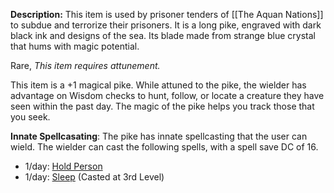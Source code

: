 **Description:** This item is used by prisoner tenders of [[The Aquan Nations]] to subdue and terrorize their prisoners. It is a long pike, engraved with dark black ink and designs of the sea. Its blade made from strange blue crystal that hums with magic potential. 

Rare, *This item requires attunement.*

This item is a +1 magical pike. While attuned to the pike, the wielder has advantage on Wisdom checks to hunt, follow, or locate a creature they have seen within the past day. The magic of the pike helps you track those that you seek. 

**Innate Spellcasating**: The pike has innate spellcasting that the user can wield. The wielder can cast the following spells, with a spell save DC of 16.
- 1/day: [Hold Person](https://dnd5e.wikidot.com/spell:hold-person)
- 1/day: [Sleep](https://dnd5e.wikidot.com/spell:sleep) (Casted at 3rd Level)